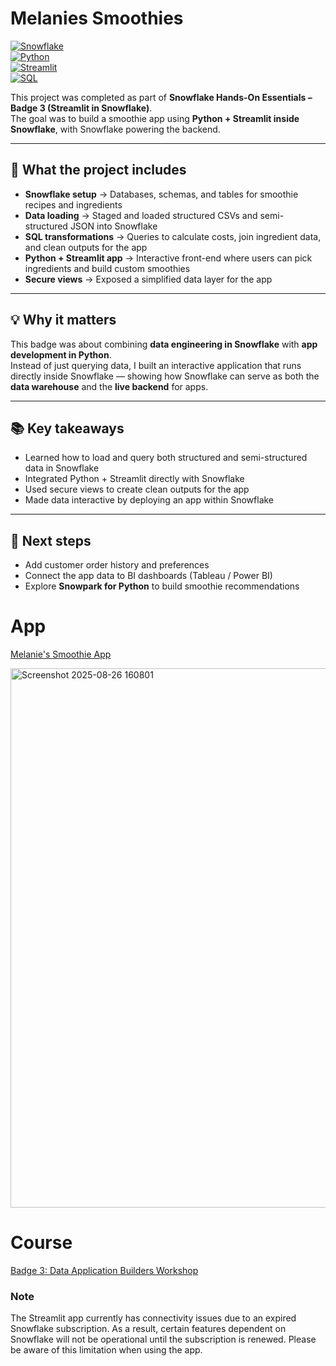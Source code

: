 # Melanies Smoothies
[![Snowflake](https://img.shields.io/badge/Database-Snowflake-blue)](#)  
[![Python](https://img.shields.io/badge/Language-Python-green)](#)  
[![Streamlit](https://img.shields.io/badge/App-Streamlit-red)](#)  
[![SQL](https://img.shields.io/badge/Query-SQL-lightgrey)](#)  

This project was completed as part of **Snowflake Hands-On Essentials – Badge 3 (Streamlit in Snowflake)**.  
The goal was to build a smoothie app using **Python + Streamlit inside Snowflake**, with Snowflake powering the backend.  

---

## 🚀 What the project includes  
- **Snowflake setup** → Databases, schemas, and tables for smoothie recipes and ingredients  
- **Data loading** → Staged and loaded structured CSVs and semi-structured JSON into Snowflake  
- **SQL transformations** → Queries to calculate costs, join ingredient data, and clean outputs for the app  
- **Python + Streamlit app** → Interactive front-end where users can pick ingredients and build custom smoothies  
- **Secure views** → Exposed a simplified data layer for the app  

---

## 💡 Why it matters  
This badge was about combining **data engineering in Snowflake** with **app development in Python**.  
Instead of just querying data, I built an interactive application that runs directly inside Snowflake — showing how Snowflake can serve as both the **data warehouse** and the **live backend** for apps.  

---

## 📚 Key takeaways  
- Learned how to load and query both structured and semi-structured data in Snowflake  
- Integrated Python + Streamlit directly with Snowflake  
- Used secure views to create clean outputs for the app  
- Made data interactive by deploying an app within Snowflake  

---

## 🔮 Next steps  
- Add customer order history and preferences  
- Connect the app data to BI dashboards (Tableau / Power BI)  
- Explore **Snowpark for Python** to build smoothie recommendations  






# App 
[Melanie's Smoothie App](https://melaniessmoothies-0000.streamlit.app/)

<img width="643" height="863" alt="Screenshot 2025-08-26 160801" src="https://github.com/user-attachments/assets/21621e6f-3c69-45b5-bfc4-06fbb3b46161" />

# Course
[Badge 3: Data Application Builders Workshop](https://achieve.snowflake.com/26eb5513-6d6f-46ef-9411-15f7f5fe945c#acc.Wso9DIA8)

### Note

The Streamlit app currently has connectivity issues due to an expired Snowflake subscription. As a result, certain features dependent on Snowflake will not be operational until the subscription is renewed. Please be aware of this limitation when using the app.
